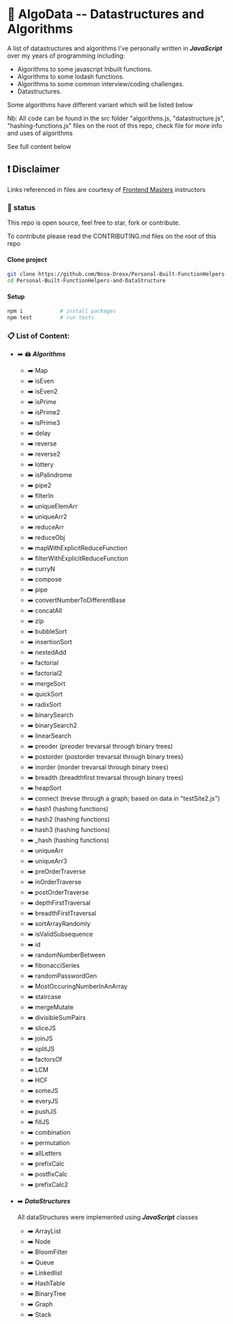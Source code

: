 # 👋 AlgoData -- Datastructures and Algorithms

A list of datastructures and algorithms I've personally written in **_JavaScript_** over my years of programming including:

- Algorithms to some javascript Inbuilt functions.
- Algorithms to some lodash functions.
- Algorithms to some common interview/coding challenges.
- Datastructures.

Some algorithms have different variant which will be listed below

Nb: All code can be found in the src folder "algorithms.js, "datastructure.js", "hashing-functions.js" files on the root of this repo, check file for more info and uses of algorithms

See full content below

## ❗ Disclaimer

Links referenced in files are courtesy of <a href="https://frontendmasters.com/" target="_blank">Frontend Masters</a> instructors

### 📌 status

This repo is open source, feel free to star, fork or contribute.

To contribute please read the CONTRIBUTING.md files on the root of this repo

#### Clone project

```sh
git clone https://github.com/Nosa-Drexx/Personal-Built-FunctionHelpers-and-DataStructure.git # or 'git@github.com:Nosa-Drexx/Personal-Built-FunctionHelpers-and-DataStructure.git' for ssh
cd Personal-Built-FunctionHelpers-and-DataStructure
```

#### Setup

```sh
npm i            # install packages
npm test         # run tests
```

### 📋 List of Content:

- ➡️ 🖨️ **_Algorithms_**

  - ➡️ Map
  - ➡️ isEven
  - ➡️ isEven2
  - ➡️ isPrime
  - ➡️ isPrime2
  - ➡️ isPrime3
  - ➡️ delay
  - ➡️ reverse
  - ➡️ reverse2
  - ➡️ lottery
  - ➡️ isPalindrome
  - ➡️ pipe2
  - ➡️ filterIn
  - ➡️ uniqueElemArr
  - ➡️ uniqueArr2
  - ➡️ reduceArr
  - ➡️ reduceObj
  - ➡️ mapWithExplicitReduceFunction
  - ➡️ filterWithExplicitReduceFunction
  - ➡️ curryN
  - ➡️ compose
  - ➡️ pipe
  - ➡️ convertNumberToDifferentBase
  - ➡️ concatAll
  - ➡️ zip
  - ➡️ bubbleSort
  - ➡️ insertionSort
  - ➡️ nestedAdd
  - ➡️ factorial
  - ➡️ factorial2
  - ➡️ mergeSort
  - ➡️ quickSort
  - ➡️ radixSort
  - ➡️ binarySearch
  - ➡️ binarySearch2
  - ➡️ linearSearch
  - ➡️ preoder (preoder trevarsal through binary trees)
  - ➡️ postorder (postorder trevarsal through binary trees)
  - ➡️ inorder (inorder trevarsal through binary trees)
  - ➡️ breadth (breadthfirst trevarsal through binary trees)
  - ➡️ heapSort
  - ➡️ connect (trevse through a graph; based on data in "testSite2.js")
  - ➡️ hash1 (hashing functions)
  - ➡️ hash2 (hashing functions)
  - ➡️ hash3 (hashing functions)
  - ➡️ \_hash (hashing functions)
  - ➡️ uniqueArr
  - ➡️ uniqueArr3
  - ➡️ preOrderTraverse
  - ➡️ inOrderTraverse
  - ➡️ postOrderTraverse
  - ➡️ depthFirstTraversal
  - ➡️ breadthFirstTraversal
  - ➡️ sortArrayRandomly
  - ➡️ isValidSubsequence
  - ➡️ id
  - ➡️ randomNumberBetween
  - ➡️ fibonacciSeries
  - ➡️ randomPasswordGen
  - ➡️ MostOccuringNumberInAnArray
  - ➡️ staircase
  - ➡️ mergeMutate
  - ➡️ divisibleSumPairs
  - ➡️ sliceJS
  - ➡️ joinJS
  - ➡️ splitJS
  - ➡️ factorsOf
  - ➡️ LCM
  - ➡️ HCF
  - ➡️ someJS
  - ➡️ everyJS
  - ➡️ pushJS
  - ➡️ fillJS
  - ➡️ combination
  - ➡️ permutation
  - ➡️ allLetters
  - ➡️ prefixCalc
  - ➡️ postfixCalc
  - ➡️ prefixCalc2

- ➡️ **_DataStructures_**

  All dataStructures were implemented using **_JavaScript_** classes

  - ➡️ ArrayList
  - ➡️ Node
  - ➡️ BloomFilter
  - ➡️ Queue
  - ➡️ Linkedlist
  - ➡️ HashTable
  - ➡️ BinaryTree
  - ➡️ Graph
  - ➡️ Stack
